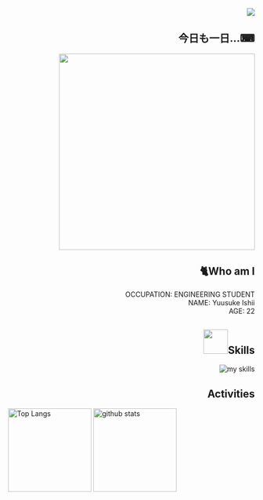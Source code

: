 <div align="right">
<img src="https://komarev.com/ghpvc/?username=Sanchi7412&style=for-the-badge" />

## 今日も一日...⌨
<img src="https://media3.giphy.com/media/v1.Y2lkPTc5MGI3NjExc3pwZTk5MmlqZmVkYzFnMDMyaTY0NXFhdWFqeGw5dWo5aW5heWZrcyZlcD12MV9pbnRlcm5hbF9naWZfYnlfaWQmY3Q9Zw/lJNoBCvQYp7nq/giphy.webp" width="400" />


## 🐈Who am I

OCCUPATION: ENGINEERING STUDENT <br>
NAME: Yuusuke Ishii <br>
AGE: 22 <br>

## <img src="https://media1.giphy.com/media/v1.Y2lkPTc5MGI3NjExd2pjc2xocjNiOGtid3FqMmpkaGQ4dTE2eTByeGs3aHFpZjdsbHkyaSZlcD12MV9pbnRlcm5hbF9naWZfYnlfaWQmY3Q9cw/KzJkzjggfGN5Py6nkT/giphy.webp" width="50">Skills 
<img alt="my skills" src="https://skillicons.dev/icons?perline=7&i=androidstudio,bootstrap,css,docker,git,js,kotlin,linux,nextjs,nginx,nodejs,p5js,py,rails,raspberrypi,ts,azule,aws,gcp" /><br>

## Activities
<div align="left"> 
  <img alt="Top Langs" height="170px" src="https://github-readme-stats.vercel.app/api?username=Sanchi7412&theme=vue-dark&layout=compact" />
  <img alt="github stats" height="170px" src="https://github-readme-stats.vercel.app/api/top-langs/?username=Sanchi7412&theme=vue-dark&layout=compact" />
</div>

</div>



